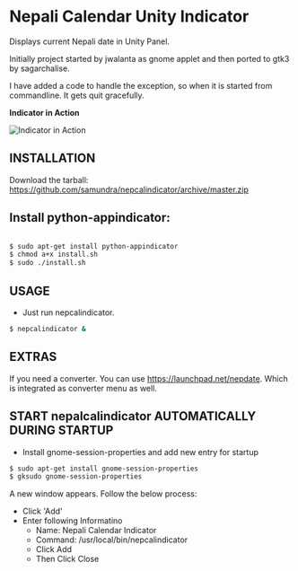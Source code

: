 Nepali Calendar Unity Indicator
===============================

Displays current Nepali date in Unity Panel.

Initially project started by jwalanta as gnome applet and then ported to gtk3 by sagarchalise.

I have added a code to handle the exception, so when it is started from commandline. It gets quit gracefully.

**Indicator in Action**

![Indicator in Action](http://i76.photobucket.com/albums/j5/alexshr/Workspace1_003_zpsa6ebb367.png)

INSTALLATION
------------
Download the tarball: https://github.com/samundra/nepcalindicator/archive/master.zip

Install python-appindicator:
-------------------------------
```bash

$ sudo apt-get install python-appindicator
$ chmod a+x install.sh
$ sudo ./install.sh
```

USAGE
-----
- Just run nepcalindicator.

```bash    
$ nepcalindicator &
```

EXTRAS
------
If you need a converter. You can use https://launchpad.net/nepdate. Which is integrated as converter menu as well.

  
START nepalcalindicator AUTOMATICALLY DURING STARTUP
-------------------------------------
- Install gnome-session-properties and add new entry for startup

```bash
$ sudo apt-get install gnome-session-properties
$ gksudo gnome-session-properties
```        

A new window appears. Follow the below process:

- Click 'Add'
- Enter following Informatino
    - Name: Nepali Calendar Indicator
    - Command: /usr/local/bin/nepcalindicator
    - Click Add
    - Then Click Close
    
    
